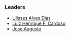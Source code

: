 ### Leaders

* [Ulisses Alves Dias](mailto:ulisses.alves@owasp.org)
* [Luiz Henrique F. Cardoso](mailto:luiz.henrique@owasp.org)
* [Jose Augusto](mailto:jose.augusto@owasp.org)
